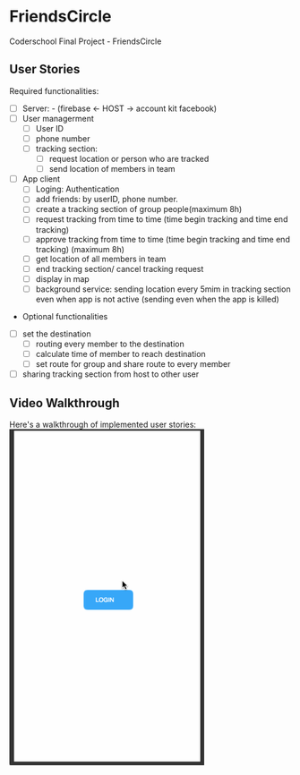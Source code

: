 # FriendsCircle
Coderschool Final Project - FriendsCircle

## User Stories

Required functionalities:  
- [ ] Server: - (firebase <- HOST -> account kit facebook)  
- [ ] User managerment  
  - [ ] User ID  
  - [ ] phone number  
  - [ ] tracking section:  
      - [ ] request location or person who are tracked  
      - [ ] send location of members in team  
- [ ] App client  
    - [ ] Loging: Authentication  
    - [ ] add friends: by userID, phone number.  
    - [ ] create a tracking section of group people(maximum 8h)  
    - [ ] request tracking from time to time (time begin tracking and time end tracking)  
    - [ ] approve tracking from time to time (time begin tracking and time end tracking) (maximum 8h)  
    - [ ] get location of all members in team  
    - [ ] end tracking section/ cancel tracking request  
    - [ ] display in map  
    - [ ] background service: sending location every 5mim in tracking section even when app is not active (sending even when the app is killed)  
      
- Optional functionalities  
- [ ] set the destination   
    - [ ] routing every member to the destination  
    - [ ] calculate time of member to reach destination  
    - [ ] set route for group and share route to every member  
- [ ] sharing tracking section from host to other user  

## Video Walkthrough

Here's a walkthrough of implemented user stories:
![FriendsZone.gif](FriendsZone.gif)